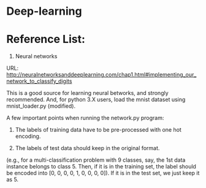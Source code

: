 # Deep-learning

# Reference List:

1. Neural networks

URL: http://neuralnetworksanddeeplearning.com/chap1.html#implementing_our_network_to_classify_digits

This is a good source for learning neural betworks, and strongly recommended. And, for python 3.X users, load the mnist dataset using mnist_loader.py (modified).

A few important points when running the network.py program:

1. The labels of training data have to be pre-processed with one hot encoding.

2. The labels of test data should keep in the original format. 

(e.g., for a multi-classification problem with 9 classes, say, the 1st data instance belongs to class 5. Then, if it is in the training set, the label should be encoded into [0, 0, 0, 0, 1, 0, 0, 0, 0]). If it is in the test set, we just keep it as 5.
